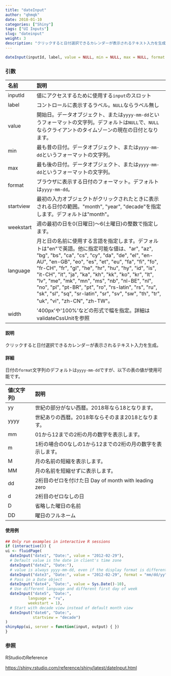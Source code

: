 ```yaml
---
title: "dateInput"
author: "qhmqk"
date: 2018-01-10
categories: ["Shiny"]
tags: ["UI Inputs"]
slug: "dateinput"
weight: 3
description: "クリックすると日付選択できるカレンダーが表示されるテキスト入力を生成"
---
```


```r
dateInput(inputId, label, value = NULL, min = NULL, max = NULL, format = "yyyy-mm-dd", startview = "month", weekstart = 0, language = "en", width = NULL)
```

### 引数

|名前|説明|
|:--|:--|
|inputId|値にアクセスするために使用する`input`のスロット|
|label|コントロールに表示するラベル。`NULL`ならラベル無し|
|value|開始日。データオブジェクト、または`yyyy-mm-dd`というフォーマットの文字列。デフォルトは`NULL`で、`NULL`ならクライアントのタイムゾーンの現在の日付となります。|
|min|最も昔の日付。データオブジェクト、または`yyyy-mm-dd`というフォーマットの文字列。|
|max|最も後の日付。データオブジェクト、または`yyyy-mm-dd`というフォーマットの文字列。|
|format|ブラウザに表示する日付のフォーマット。デフォルトは`yyyy-mm-dd`。|
|startview|最初の入力オブジェクトがクリックされたときに表示される日付の範囲。"month", "year", "decade"を指定します。デフォルトは"month"。|
|weekstart|週の最初の日を0(日曜日)～6(土曜日)の整数で指定します。|
|language|月と日の名前に使用する言語を指定します。デフォルトは"en"で英語。他に指定可能な値は、"ar", "az", "bg", "bs", "ca", "cs", "cy", "da", "de", "el", "en-AU", "en-GB", "eo", "es", "et", "eu", "fa", "fi", "fo", "fr-CH", "fr", "gl", "he", "hr", "hu", "hy", "id", "is", "it-CH", "it", "ja", "ka", "kh", "kk", "ko", "kr", "lt", "lv", "me", "mk", "mn", "ms", "nb", "nl-BE", "nl", "no", "pl", "pt-BR", "pt", "ro", "rs-latin", "rs", "ru", "sk", "sl", "sq", "sr-latin", "sr", "sv", "sw", "th", "tr", "uk", "vi", "zh-CN", "zh-TW"。|
|width|'400px'や'100%'などの形式で幅を指定。詳細はvalidateCssUnitを参照|

#### 説明

クリックすると日付選択できるカレンダーが表示されるテキスト入力を生成。

#### 詳細

日付の`format`文字列のデフォルトは`yyyy-mm-dd`ですが、以下の表の値が使用可能です。

|値(文字列)|説明|
|:--|:--|
|yy|世紀の部分がない西暦。2018年なら18となります。|
|yyyy|世紀ありの西暦。2018年ならそのまま2018となります。|
|mm|01から12までの2桁の月の数字を表示します。|
|m|1桁の場合の0なしの1から12までの2桁の月の数字を表示します。|
|M|月の名前の短縮を表示します。|
|MM|月の名前を短縮せずに表示します。|
|dd|2桁目のゼロを付けた日 Day of month with leading zero|
|d|2桁目のゼロなしの日|
|D|省略した曜日の名前|
|DD|曜日のフルネーム|

#### 使用例

```r
## Only run examples in interactive R sessions
if (interactive()) {
ui <- fluidPage(
  dateInput("date1", "Date:", value = "2012-02-29"),
  # Default value is the date in client's time zone
  dateInput("date2", "Date:"),
  # value is always yyyy-mm-dd, even if the display format is different
  dateInput("date3", "Date:", value = "2012-02-29", format = "mm/dd/yy"),
  # Pass in a Date object
  dateInput("date4", "Date:", value = Sys.Date()-10),
  # Use different language and different first day of week
  dateInput("date5", "Date:",
          language = "ru",
          weekstart = 1),
  # Start with decade view instead of default month view
  dateInput("date6", "Date:",
            startview = "decade")
)
shinyApp(ui, server = function(input, output) { })
}
```

### 参照

RStudioのReference

https://shiny.rstudio.com/reference/shiny/latest/dateInput.html



